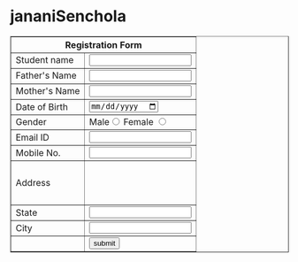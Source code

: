 # jananiSenchola
<html>
<head>
</head>
<body>
<form>
<table border="1" align="center"
cellpadding="5px">
<tr>
<th align="center"
colspan="2">Registration
Form</th>
</tr>
<tr>
<td><label for="a1">Student
name</label> </td> <td><input id="al" type="text" />
</td>
</tr>
<tr>
<td><label for="a2">Father's
Name</label> </td>
<td><input id="a2" type="text" />
</td>
</tr>
<tr>
<td><label for="a3">Mother's
Name</label> </td>
<td><input id="a3" type="text" />
</td>
</tr>
<tr>
<td><label  for "a4" > Date of Birth </td>
<td><input id="a4" type="date" />
</td>
</tr>
<tr>
<td>Gender</td>
<td><label>Male</label><input
type="radio" name="gen" /> <label>Female</label> <input
type="radio" name="gen" /></td>
</tr>
<tr>
<td><label for="a6">Email
ID</label></td> <td><input id="a6"
type="email"></td>
</tr>
<tr>
<td><label for="a7">Mobile No.
</label></td>
<td><input id="a7"
type="number"></td>
</tr>
<tr height="80px">
<td><label
for="a8">Address</label></td>
<td></td>
</tr>
<tr>
<td><label
for="a9">State</label> </td>
<td><input id="a9" type="text" />
</td>
</tr>
<tr>
<td><label for = "b1" >City </label>
</td>
<td><input id="b1" type="text" /></td>
</tr>
<tr>
<td></td>
<td><input type="submit"
value="submit"/></td>
</tr>
  </table>
</form>
</body>
</html>

